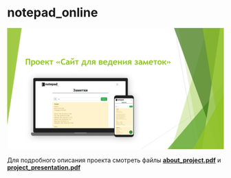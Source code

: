 # notepad_online

![notepad_online](./about_img.png)

Для подробного описания проекта смотреть файлы [**about_project.pdf**](https://github.com/podtikhov/notepad_online/blob/main/about_project.pdf) и [**project_presentation.pdf**](https://github.com/podtikhov/notepad_online/blob/main/project_presentation.pdf)